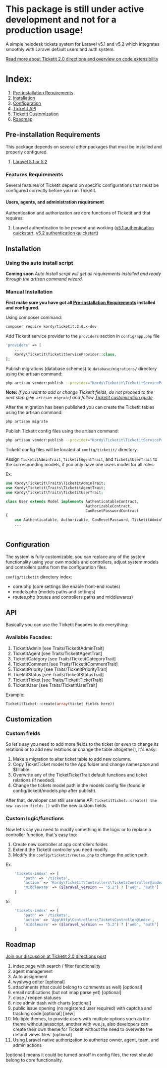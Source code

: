 # This package is still under active development and not for a production usage!

A simple helpdesk tickets system for Laravel v5.1 and v5.2 which integrates smoothly with Laravel default users and auth system.

[Read more about Ticketit 2.0 directions and overview on code extensibility](https://github.com/thekordy/ticketit/issues/184#issuecomment-216339131)

# Index:
1. [Pre-installation Requirements](#pre-installation-requirements)
2. [Installation](#installation)
3. [Configuration](#configuration)
4. [Ticketit API](#api)
5. [Ticketit Customization](#customization)
6. [Roadmap](#roadmap)

## Pre-installation Requirements
This package depends on several other packages that must be installed and properly configured.

1. [Laravel 5.1 or 5.2](https://laravel.com/docs/5.1#installation)

### Features Requirements
Several features of Ticketit depend on specific configurations that must be configured correctly before you run Ticketit.

#### Users, agents, and administration requirement

Authentication and authorization are core functions of Ticketit and that requires: 

1. Laravel authentication to be present and working ([v5.1 authentication quickstart](http://stackoverflow.com/questions/30980906/laravel-5-1-app-and-home-blade-php-missing/31018306#31018306), [v5.2 authentication quickstart](https://laravel.com/docs/5.2/authentication#authentication-quickstart))

## Installation

### Using the auto install script
**Coming soon** *Auto Install script will get all requirements installed and ready through the artisan command wizard.*
 
### Manual Installation
**First make sure you have got all [Pre-installation Requirements](#pre-installation-requirements) installed and configured.**

Using composer command:
```bash
composer require kordy/ticketit:2.0.x-dev
```

Add Ticketit service provider to the `providers` section in `config/app.php` file
```php
'providers' => [
    ...
    Kordy\Ticketit\TicketitServiceProvider::class,
];
```

Publish migrations (database schemes) to `database/migrations/` directory using the artisan command:
```bash
php artisan vendor:publish --provider="Kordy\Ticketit\TicketitServiceProvider" --tag="migrations"
```
**Note:** *If you want to add or change Ticketit fields, do not proceed to the next step (`php artisan migrate`) and follow [Ticketit customization guide](#customization)*

After the migration has been published you can create the Ticketit tables using the artisan command:
```bash
php artisan migrate
```

Publish Ticketit config files using the artisan command:
```bash
php artisan vendor:publish --provider="Kordy\Ticketit\TicketitServiceProvider" --tag="config"
```
Ticketit config files will be located at `config/ticketit/` directory.

Assign `TicketitAdminTrait`, `TicketitAgentTrait`, and `TicketitUserTrait` to the corresponding models, if you only have one users model for all roles:

Ex:
```php
use Kordy\Ticketit\Traits\TicketitAdminTrait;
use Kordy\Ticketit\Traits\TicketitAgentTrait;
use Kordy\Ticketit\Traits\TicketitUserTrait;

class User extends Model implements AuthenticatableContract,
                                    AuthorizableContract,
                                    CanResetPasswordContract
{
    use Authenticatable, Authorizable, CanResetPassword, TicketitAdminTrait, TicketitAgentTrait, TicketitUserTrait;
    ...
    
```

## Configuration

The system is fully customizable, you can replace any of the system functionality using your own models and controllers, adjust system models and controllers paths from the configuration files.

`config/ticketit` directory index:

- core.php (core settings like enable front-end routes)
- models.php (models paths and settings)
- routes.php (routes and controllers paths and middlewares)

## API

Basically you can use the Ticketit Facades to do everything: 

### Available Facades:
1. TicketitAdmin [see Traits/TicketitAdminTrait]
2. TicketitAgent [see Traits/TicketitAgentTrait]
3. TicketitCategory [see Traits/TicketitCategoryTrait]
4. TicketitComment [see Traits/TicketitCommentTrait]
5. TicketitPriority [see Traits/TicketitPriorityTrait]
6. TicektitStatus [see Traits/TicketitStatusTrait]
7. TicketitTicket [see Traits/TicketitTicketTrait]
8. TicketitUser [see Traits/TicketitUserTrait]

Example:

```php
TicketitTicket::create(array(ticket fields here))
```


## Customization

### Custom fields

So let's say you need to add more fields to the ticket (or even to change its relations or to add new relations or change the table altogether), it's easy:

1. Make a migration to alter ticket table to add new columns.
2. Copy TicketTicket model to the App folder and change namespace and $fillable.
3. Overwrite any of the TicketTicketTrait default functions and ticket relations (if needed).
4. Change the tickets model path in the models config file (found in config/ticketit/models.php after publish).

After that, developer can still use same API `TicketitTicket::create([ the new custom fields ])` with the new custom fields.

### Custom logic/functions

Now let's say you need to modify something in the logic or to replace a controller function, that's easy too:

1. Create new controller at app controllers folder.
2. Extend the Ticketit controller you need modify.
3. Modify the `config/ticketit/routes.php` to change the action path.

Ex.
```php
    'tickets-index' => [
        'path' => '/tickets',
        'action' => 'Kordy\Ticketit\Controllers\TicketsController@index',
        'middleware' => ($laravel_version == "5.2") ? ['web', 'auth'] : 'auth'
    ]
```

to
```php
    'tickets-index' => [
        'path' => '/tickets',
        'action' => 'App\Http\Controllers\TicketsController@index',
        'middleware' => ($laravel_version == "5.2") ? ['web', 'auth'] : 'auth'
    ]
```


## Roadmap

[Join our discussion at Ticketit 2.0 directions post](https://github.com/thekordy/ticketit/issues/184#issuecomment-216339131)

1. index page with search / filter functionality
2. agent management
3. Auto assignment
4. wysiwyg editor [optional]
5. attachments (that could belong to comments as well) [optional]
6. email notifications (but not imap parse yet) [optional]
7. close / reopen statuses
8. nice admin dash with charts [optional]
9. public issue opening (no registered user required) with captcha and tracking code [optional] [new]
10. Multiple themes, to provide users with multiple options such as lite theme without javascript, another with vue.js, also developers can create their own theme for Ticketit without the need to overwrite the default views files. [optional]
11. Using Laravel native authorization to authorize owner, agent, team, and admin actions 

[optional] means it could be turned on/off in config files, the rest should belong to core functionality.